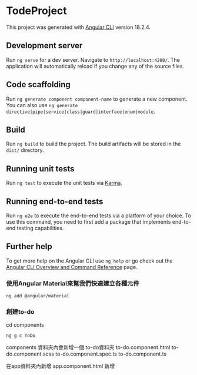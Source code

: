 # TodeProject

This project was generated with [Angular CLI](https://github.com/angular/angular-cli) version 18.2.4.

## Development server

Run `ng serve` for a dev server. Navigate to `http://localhost:4200/`. The application will automatically reload if you change any of the source files.

## Code scaffolding

Run `ng generate component component-name` to generate a new component. You can also use `ng generate directive|pipe|service|class|guard|interface|enum|module`.

## Build

Run `ng build` to build the project. The build artifacts will be stored in the `dist/` directory.

## Running unit tests

Run `ng test` to execute the unit tests via [Karma](https://karma-runner.github.io).

## Running end-to-end tests

Run `ng e2e` to execute the end-to-end tests via a platform of your choice. To use this command, you need to first add a package that implements end-to-end testing capabilities.

## Further help

To get more help on the Angular CLI use `ng help` or go check out the [Angular CLI Overview and Command Reference](https://angular.dev/tools/cli) page.



### 使用Angular Material來幫我們快速建立各種元件
```
ng add @angular/material

```
### 創建to-do
cd components 
```
ng g c ToDo
```
components 資料夾內會新增一個 to-do資料夾
to-do.component.html
to-do.component.scss
to-do.component.spec.ts
to-do.component.ts

在app資料夾內新增
app.component.html 新增 <app-to-do></app-to-do>
```
```
